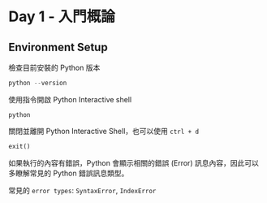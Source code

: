 # Day 1 - 入門概論

## Environment Setup

檢查目前安裝的 Python 版本  

```py
python --version
```

使用指令開啟 Python Interactive shell

```console
python
```

關閉並離開 Python Interactive Shell，也可以使用 `ctrl + d`

```python
exit()
```

如果執行的內容有錯誤，Python 會顯示相關的錯誤 (Error) 訊息內容，因此可以多瞭解常見的 Python 錯誤訊息類型。

常見的 `error types`: `SyntaxError`, `IndexError`
